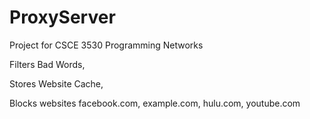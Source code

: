 # ProxyServer

Project for CSCE 3530 Programming Networks

Filters Bad Words,

Stores Website Cache,

Blocks websites facebook.com, example.com, hulu.com, youtube.com
